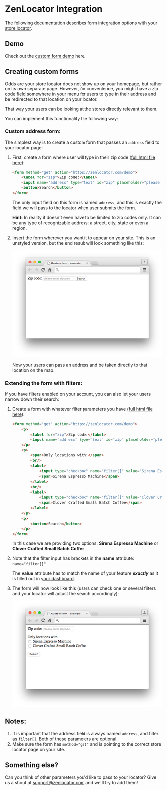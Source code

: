 # ZenLocator Integration

The following documentation describes form integration options with your [store locator](https://zenlocator.com/).

## Demo

Check out the [custom form demo](http://zenlocator.github.io/demo/custom-form/) here.

## Creating custom forms

Odds are your store locator does not show up on your homepage, but rather on its own separate page. However, for convenience, you might have a zip code field somewhere in your menu for users to type in their address and be redirected to that location on your locator.

That way your users can be looking at the stores directly relevant to them.

You can implement this functionality the following way:

### Custom address form:

The simplest way is to create a custom form that passes an `address` field to your locator page:

1. First, create a form where user will type in their zip code ([full html file here](https://github.com/zenlocator/integration/blob/master/examples/custom-form-simple.html)):
	
	```html
	<form method="get" action="https://zenlocator.com/demo">
		<label for="zip">Zip code:</label>
		<input name="address" type="text" id="zip" placeholder="please enter zipcode" />
		<button>Search</button>
	</form>
	```
	
	The only input field on this form is named `address`, and this is exactly the field we will pass to the locator when user submits the form.
	
	**Hint:** In reality it doesn't even have to be limited to zip codes only. It can be any type of recognizable address: a street, city, state or even a region.
	
2. Insert the form wherever you want it to appear on your site. This is an unstyled version, but the end result will look something like this:
	
	![Custom form - example](https://raw.githubusercontent.com/zenlocator/integration/master/img/custom-form-example-1.png)
	
	Now your users can pass an address and be taken directly to that location on the map.
	
### Extending the form with filters:

If you have filters enabled on your account, you can also let your users narrow down their search:

1. Create a form with whatever filter parameters you have ([full html file here](https://github.com/zenlocator/integration/blob/master/examples/custom-form-with-filter.html)):
	
	```html
	<form method="get" action="https://zenlocator.com/demo">
		<p>
			<label for="zip">Zip code:</label>
			<input name="address" type="text" id="zip" placeholder="please enter zipcode" />
		</p>
		<p>
			<span>Only locations with:</span>
			<br/>
			<label>
				<input type="checkbox" name="filter[]" value="Sirena Espresso Machine" />
				<span>Sirena Espresso Machine</span>
			</label>
			<br/>
			<label>
				<input type="checkbox" name="filter[]" value="Clover Crafted Small Batch Coffee" />
				<span>Clover Crafted Small Batch Coffee</span>
			</label>
		</p>
		<p>
			<button>Search</button>
		</p>
	</form>
	```
	
	In this case we are providing two options: **Sirena Espresso Machine** or **Clover Crafted Small Batch Coffee**.
	
2. Note that the filter input has brackets in the **name** attribute: `name="filter[]"`
	
	The **value** attribute has to match the name of your feature **_exactly_** as it is filled out in [your dashboard](https://zenlocator.com/filter).
	
3. The form will now look like this (users can check one or several filters and your locator will adjust the search accordingly):
	
	![Custom form - example](https://raw.githubusercontent.com/zenlocator/integration/master/img/custom-form-example-2.png)
	
## Notes:

1. It is important that the address field is always named `address`, and filter as `filter[]`. Both of these parameters are optional.
2. Make sure the form has `method="get"` and is pointing to the correct store locator page on your site.

## Something else?

Can you think of other parameters you'd like to pass to your locator? Give us a shout at [support@zenlocator.com](mailto:support@zenlocator.com?subject=Integration) and we'll try to add them!
